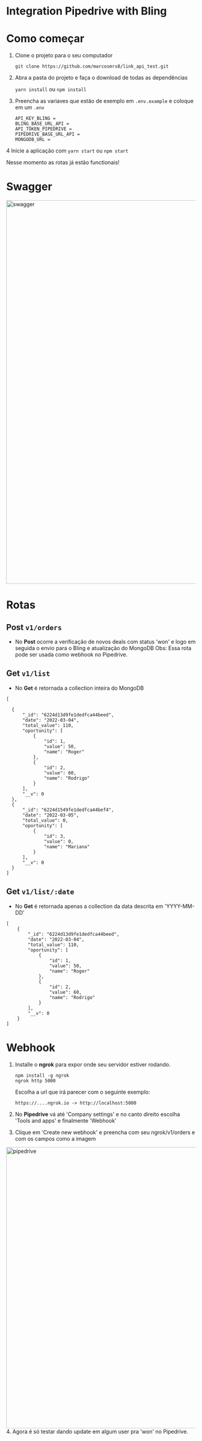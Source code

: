 # Integration Pipedrive with Bling

# Como começar

1. Clone o projeto para o seu computador 

    `git clone https://github.com/marcosmrs8/link_api_test.git`

2. Abra a pasta do projeto e faça o download de todas as dependências

    `yarn install` ou `npm install`

3. Preencha as variaves que estão de exemplo em  `.env.example` e coloque em um `.env`

    ```
    API_KEY_BLING = 
    BLING_BASE_URL_API = 
    API_TOKEN_PIPEDRIVE = 
    PIPEDRIVE_BASE_URL_API = 
    MONGODB_URL = 
    ```

4 Inicie a aplicação com `yarn start` ou `npm start`

Nesse momento as rotas já estão functionais!
# Swagger
<img width="1018" alt="swagger" src="https://user-images.githubusercontent.com/51254319/156943353-df8f14c8-4aa0-4198-ad98-f6cfcc71cedc.png">

# Rotas
## Post `v1/orders`
  - No **Post** ocorre a verificação de novos deals com status 'won' e logo em seguida o envio para o Bling e atualização do MongoDB
  Obs: Essa rota pode ser usada como webhook no Pipedrive.
 
## Get `v1/list`
  - No **Get** é retornada a collection inteira do MongoDB
  ```
[
    
	{
		"_id": "6224d13d9fe1dedfca44beed",
		"date": "2022-03-04",
		"total_value": 110,
		"oportunity": [
			{
				"id": 1,
				"value": 50,
				"name": "Roger"
			},
			{
				"id": 2,
				"value": 60,
				"name": "Rodrigo"
			}
		],
		"__v": 0
	},
	{
		"_id": "6224d1549fe1dedfca44bef4",
		"date": "2022-03-05",
		"total_value": 0,
		"oportunity": [
			{
				"id": 3,
				"value": 0,
				"name": "Mariana"
			}
		],
		"__v": 0
	}
]
```
## Get `v1/list/:date`
- No **Get** é retornada apenas a collection da data descrita em 'YYYY-MM-DD'
```
[
	{
		"_id": "6224d13d9fe1dedfca44beed",
		"date": "2022-03-04",
		"total_value": 110,
		"oportunity": [
			{
				"id": 1,
				"value": 50,
				"name": "Roger"
			},
			{
				"id": 2,
				"value": 60,
				"name": "Rodrigo"
			}
		],
		"__v": 0
	}
]
```
# Webhook
1. Installe o **ngrok** para expor onde seu servidor estiver rodando.
   ```
   npm install -g ngrok 
   ngrok http 5000    
   ```
    Escolha a url que irá parecer com o seguinte exemplo:

    `https://....ngrok.io -> http://localhost:5000`
2. No **Pipedrive** vá até 'Company settings' e no canto direito escolha 'Tools and apps' e finalmente 'Webhook'
3. Clique em 'Create new webhook' e preencha com seu ngrok/v1/orders e com os campos como a imagem
<img width="746" alt="pipedrive" src="https://user-images.githubusercontent.com/51254319/156938151-3e5a6dd9-1ae5-43d0-a935-e2e282005ec4.png">
4. Agora é só testar dando update em algum user pra 'won' no Pipedrive.
